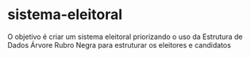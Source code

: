 # sistema-eleitoral

O objetivo é criar um sistema eleitoral priorizando o uso da Estrutura de Dados Árvore Rubro Negra para estruturar os eleitores e candidatos
